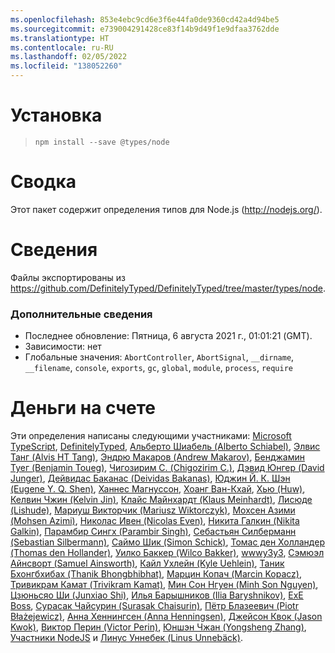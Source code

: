 ```yaml
---
ms.openlocfilehash: 853e4ebc9cd6e3f6e44fa0de9360cd42a4d94be5
ms.sourcegitcommit: e739004291428ce83f14b9d49f1e9dfaa3762dde
ms.translationtype: HT
ms.contentlocale: ru-RU
ms.lasthandoff: 02/05/2022
ms.locfileid: "138052260"
---
```

# <a name="installation"></a>Установка
> `npm install --save @types/node`

# <a name="summary"></a>Сводка
Этот пакет содержит определения типов для Node.js (http://nodejs.org/).

# <a name="details"></a>Сведения
Файлы экспортированы из https://github.com/DefinitelyTyped/DefinitelyTyped/tree/master/types/node.

### <a name="additional-details"></a>Дополнительные сведения
 * Последнее обновление: Пятница, 6 августа 2021 г., 01:01:21 (GMT).
 * Зависимости: нет
 * Глобальные значения: `AbortController`, `AbortSignal`, `__dirname`, `__filename`, `console`, `exports`, `gc`, `global`, `module`, `process`, `require`

# <a name="credits"></a>Деньги на счете
Эти определения написаны следующими участниками: [Microsoft TypeScript](https://github.com/Microsoft), [DefinitelyTyped](https://github.com/DefinitelyTyped), [Альберто Шиабель (Alberto Schiabel)](https://github.com/jkomyno), [Элвис Танг (Alvis HT Tang)](https://github.com/alvis), [Эндрю Макаров (Andrew Makarov)](https://github.com/r3nya), [Бенджамин Туег (Benjamin Toueg)](https://github.com/btoueg), [Чигозирим С. (Chigozirim C.)](https://github.com/smac89), [Дэвид Юнгер (David Junger)](https://github.com/touffy), [Дейвидас Баканас (Deividas Bakanas)](https://github.com/DeividasBakanas), [Юджин Й. К. Шэн (Eugene Y. Q. Shen)](https://github.com/eyqs), [Ханнес Магнуссон](https://github.com/Hannes-Magnusson-CK), [Хоанг Ван-Кхай](https://github.com/KSXGitHub), [Хью (Huw)](https://github.com/hoo29), [Келвин Чжин (Kelvin Jin)](https://github.com/kjin), [Клайс Майнхардт (Klaus Meinhardt)](https://github.com/ajafff), [Лисюде (Lishude)](https://github.com/islishude), [Мариуш Викторчик (Mariusz Wiktorczyk)](https://github.com/mwiktorczyk), [Мохсен Азими (Mohsen Azimi)](https://github.com/mohsen1), [Николас Ивен (Nicolas Even)](https://github.com/n-e), [Никита Галкин (Nikita Galkin)](https://github.com/galkin), [Парамбир Сингх (Parambir Singh)](https://github.com/parambirs), [Себастьян Силберманн (Sebastian Silbermann)](https://github.com/eps1lon), [Саймо Шик (Simon Schick)](https://github.com/SimonSchick), [Томас ден Холландер (Thomas den Hollander)](https://github.com/ThomasdenH), [Уилко Баккер (Wilco Bakker)](https://github.com/WilcoBakker), [wwwy3y3](https://github.com/wwwy3y3), [Сэмюэл Айнсворт (Samuel Ainsworth)](https://github.com/samuela), [Кайл Ухлейн (Kyle Uehlein)](https://github.com/kuehlein), [Таник Бхонгбхибах (Thanik Bhongbhibhat)](https://github.com/bhongy), [Марцин Копач (Marcin Kopacz)](https://github.com/chyzwar), [Тривикрам Камат (Trivikram Kamat)](https://github.com/trivikr), [Мин Сон Нгуен (Minh Son Nguyen)](https://github.com/nguymin4), [Цзюньсяо Ши (Junxiao Shi)](https://github.com/yoursunny), [Илья Барышников (Ilia Baryshnikov)](https://github.com/qwelias), [ExE Boss](https://github.com/ExE-Boss), [Сурасак Чайсурин (Surasak Chaisurin)](https://github.com/Ryan-Willpower), [Пётр Блазеевич (Piotr Błażejewicz)](https://github.com/peterblazejewicz), [Анна Хеннингсен (Anna Henningsen)](https://github.com/addaleax), [Джейсон Квок (Jason Kwok)](https://github.com/JasonHK), [Виктор Перин (Victor Perin)](https://github.com/victorperin), [Юншэн Чжан (Yongsheng Zhang)](https://github.com/ZYSzys), [Участники NodeJS](https://github.com/NodeJS) и [Линус Уннебек (Linus Unnebäck)](https://github.com/LinusU).
